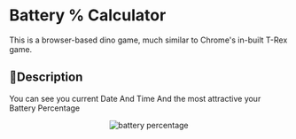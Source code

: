 # Battery % Calculator
This is a browser-based dino game, much similar to Chrome's in-built T-Rex game.



## 📝Description
You can see you current Date And Time And the most attractive your Battery Percentage


<center>
  
![battery percentage](https://user-images.githubusercontent.com/78583437/136255323-a88aa924-77ce-47e4-be3d-a150850c284d.png)
  
</center>
